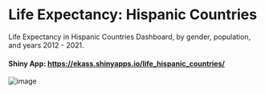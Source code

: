 # Life Expectancy: Hispanic Countries
Life Expectancy in Hispanic Countries Dashboard, by gender, population, and years 2012 - 2021.
#### Shiny App: https://ekass.shinyapps.io/life_hispanic_countries/
![image](https://github.com/user-attachments/assets/10a96615-ba7c-40ef-9305-04c43c74b73d)

